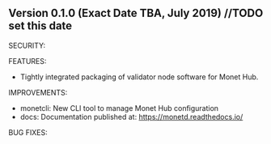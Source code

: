 ## Version 0.1.0 (Exact Date TBA, July 2019)   //TODO set this date

SECURITY:

FEATURES:
- Tightly integrated packaging of validator node software for Monet Hub. 


IMPROVEMENTS:
- monetcli: New CLI tool to manage Monet Hub configuration
- docs:     Documentation published at: https://monetd.readthedocs.io/


BUG FIXES:

